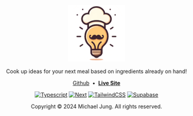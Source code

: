 <div align="center" id="readme-header">

<img src="./public/imgs/chef-bulb.png" alt="logo" width="150" />

<br />

Cook up ideas for your next meal based on ingredients already on hand!

<!--
  TODO:
  • FEATURES
    • User Accounts
    • Random meal picker (for eating out and for cooking)
    • Meal planner calendar
-->

[Github](https://github.com/michaelhjung/cookedup) &nbsp;•&nbsp;
**[Live Site](https://www.cookedup.app)**

[![Typescript](https://img.shields.io/badge/TypeScript-007ACC?style=for-the-badge&logo=typescript&logoColor=white)](https://www.typescriptlang.org/)
[![Next](https://img.shields.io/badge/next%20js-000000?style=for-the-badge&logo=nextdotjs&logoColor=white)](https://nextjs.org/)
[![TailwindCSS](https://img.shields.io/badge/Tailwind_CSS-38B2AC?style=for-the-badge&logo=tailwind-css&logoColor=white)](https://tailwindcss.com/)
[![Supabase](https://img.shields.io/badge/Supabase-3ECF8E?style=for-the-badge&logo=supabase&logoColor=white)](https://supabase.com/)

Copyright © 2024 Michael Jung. All rights reserved.

</div>
